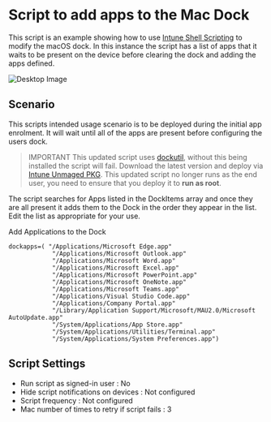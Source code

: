 # Script to add apps to the Mac Dock

This script is an example showing how to use [Intune Shell Scripting](https://docs.microsoft.com/en-us/mem/intune/apps/macos-shell-scripts) to modify the macOS dock. In this instance the script has a list of apps that it waits to be present on the device before clearing the dock and adding the apps defined.

![Desktop Image](https://github.com/microsoft/shell-intune-samples/raw/master/img/dockv2.png)

## Scenario

This scripts intended usage scenario is to be deployed during the initial app enrolment. It will wait until all of the apps are present before configuring the users dock.

>IMPORTANT
>This updated script uses [dockutil](https://github.com/kcrawford/dockutil), without this being installed the script will fail. Download the latest version and deploy via [Intune Unmaged PKG](https://learn.microsoft.com/en-us/mem/intune/apps/macos-unmanaged-pkg).
>This updated script no longer runs as the end user, you need to ensure that you deploy it to **run as root**.

The script searches for Apps listed in the DockItems array and once they are all present it adds them to the Dock in the order they appear in the list. Edit the list as appropriate for your use.

Add Applications to the Dock
```
dockapps=( "/Applications/Microsoft Edge.app"
            "/Applications/Microsoft Outlook.app"
            "/Applications/Microsoft Word.app"
            "/Applications/Microsoft Excel.app"
            "/Applications/Microsoft PowerPoint.app"
            "/Applications/Microsoft OneNote.app"
            "/Applications/Microsoft Teams.app"
            "/Applications/Visual Studio Code.app"
            "/Applications/Company Portal.app"
            "/Library/Application Support/Microsoft/MAU2.0/Microsoft AutoUpdate.app"
            "/System/Applications/App Store.app"
            "/System/Applications/Utilities/Terminal.app"
            "/System/Applications/System Preferences.app")
```


## Script Settings

- Run script as signed-in user : No
- Hide script notifications on devices : Not configured
- Script frequency : Not configured
- Mac number of times to retry if script fails : 3
